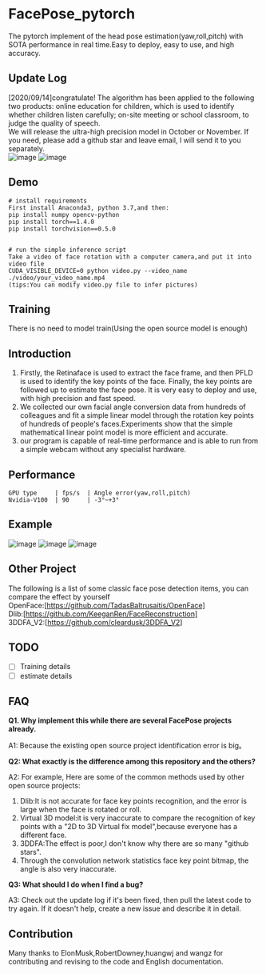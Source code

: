 # FacePose_pytorch

The pytorch implement of the head pose estimation(yaw,roll,pitch) with SOTA performance in real time.Easy to deploy, easy to use, and high accuracy.

## Update Log

[2020/09/14]congratulate! The algorithm has been applied to the following two products: online education for children, which is used to identify whether children listen carefully; on-site meeting or school classroom, to judge the quality of speech.  
We will release the ultra-high precision model in October or November. If you need, please add a github star and leave email, I will send it to you separately.  
![image](https://github.com/WIKI2020/FacePose_pytorch/blob/master/img/y1.jpg)
![image](https://github.com/WIKI2020/FacePose_pytorch/blob/master/img/y2.jpg)


## Demo

    # install requirements
    First install Anaconda3, python 3.7,and then:
    pip install numpy opencv-python 
    pip install torch==1.4.0
    pip install torchvision==0.5.0
	
	
    # run the simple inference script
    Take a video of face rotation with a computer camera,and put it into video file
    CUDA_VISIBLE_DEVICE=0 python video.py --video_name ./video/your_video_name.mp4
    (tips:You can modify video.py file to infer pictures)

## Training

There is no need to model train(Using the open source model is enough)

## Introduction

1. Firstly, the Retinaface is used to extract the face frame, and then PFLD is used to identify the key points of the face. Finally, the key points are followed up to estimate the face pose. It is very easy to deploy and use, with high precision and fast speed.
2. We collected our own facial angle conversion data from hundreds of colleagues and fit a simple linear model through the rotation key points of hundreds of people's faces.Experiments show that the simple mathematical linear point model is more efficient and accurate.
3. our program is capable of real-time performance and is able to run from a simple webcam without any specialist hardware.

## Performance
	
    GPU type     | fps/s  | Angle error(yaw,roll,pitch)
    Nvidia-V100  | 90     | -3°~+3° 

## Example
   ![image](https://github.com/WIKI2020/FacePose_pytorch/blob/master/img/0.jpg)
   ![image](https://github.com/WIKI2020/FacePose_pytorch/blob/master/img/1.jpg)
   ![image](https://github.com/WIKI2020/FacePose_pytorch/blob/master/img/2.jpg)

## Other Project
The following is a list of some classic face pose detection items, you can compare the effect by yourself  
OpenFace:[https://github.com/TadasBaltrusaitis/OpenFace]  
Dlib:[https://github.com/KeeganRen/FaceReconstruction]  
3DDFA_V2:[https://github.com/cleardusk/3DDFA_V2]  

## TODO
- [ ] Training details
- [ ] estimate details

## FAQ


**Q1. Why implement this while there are several FacePose projects already.**

A1: Because the existing open source project identification error is big。

**Q2: What exactly is the difference among this repository and the others?**

A2: For example, Here are some of the common methods used by other open source projects:
1. Dlib:It is not accurate for face key points recognition, and the error is large when the face is rotated or roll.
2. Virtual 3D model:it is very inaccurate to compare the recognition of key points with a "2D to 3D Virtual fix model",because everyone has a different face.
3. 3DDFA:The effect is poor,I don't know why there are so many "github stars".
4. Through the convolution network statistics face key point bitmap, the angle is also very inaccurate.


**Q3: What should I do when I find a bug?**

A3: Check out the update log if it's been fixed, then pull the latest code to try again. If it doesn't help, create a new issue and describe it in detail.


## Contribution
Many thanks to ElonMusk,RobertDowney,huangwj and wangz for contributing and revising to the code and English documentation.

